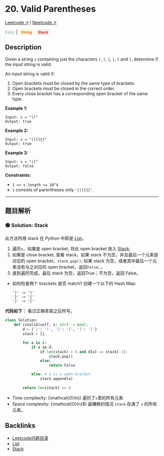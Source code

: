 # 20. Valid Parentheses

[Leetcode ↗](https://leetcode.com/problems/valid-parentheses/?envType=problem-list-v2&envId=xi4ci4ig) | [Neetcode ↗](https://neetcode.io/solutions/valid-parentheses)

<font color="#66BB6A">Easy</font> | <span style="background-color:#FFF8E1; color:#EF6C00; padding:3px 8px; border-radius:12px; font-size:12px; font-weight:bold;">String</span> <span style="background-color:#FFEBEE; color:#C62828; padding:3px 8px; border-radius:12px; font-size:12px; font-weight:bold;">Stack</span>

## Description
Given a string `s` containing just the characters `(`, `)`, `{`, `}`, `[` and `]`, determine if the input string is valid.

An input string is valid if:
1. Open brackets must be closed by the same type of brackets.
2. Open brackets must be closed in the correct order.
3. Every close bracket has a corresponding open bracket of the same type.

**Example 1:**

    Input: s = "()"
    Output: true

**Example 2:**

    Input: s = "()[]{}"
    Output: true

**Example 3:**

    Input: s = "(]"
    Output: false

**Constraints:**
* `1 <= s.length <= 10^4`
* `s` consists of parentheses only `'()[]{}'`.

---


## 题目解析


### 🟢 Solution: Stack
此方法所用 stack 在 Python 中即是 [List](List.md)。
1. 遍历`s`，如果是 open bracket, 将此 open bracket 放入 [Stack](Stack.md);
2. 如果是 close bracket, 查看 stack，如果 stack 不为空，并且最后一个元素是对应的 open bracket，`stack.pop()`; 如果 stack 为空，或者其中最后一个元素没有与之对应的 open bracket，返回`False`; 。
3. 直到遍历完成，最后 stack 为空，返回True；不为空，返回 False。

* 如何检查两个 brackets 是否 match? 创建一个以下的 Hash Map:
  ```
  ')' -> '('
  '}' -> '{'
  ']' -> '['
  ```

**代码如下：**
看过正确答案之后所写。

```Python
class Solution:
    def isValid(self, s: str) -> bool:
        d = {')': '(', '}': '{', ']': '['}
        stack = []

        for a in s:
            if a in d:
                if len(stack) > 0 and d[a] == stack[-1]:
                    stack.pop()
                else:
                    return False

            else: # a is a open bracket.
                stack.append(a)
        
        return len(stack) == 0
```
        
* Time complexity: \(\mathcal{O}(n)\)
  遍历了`s`里的所有元素
* Space complexity: \(\mathcal{O}(n)$\)
  最糟糕的情况 `stack` 存满了 `s` 的所有元素。

## Backlinks
- [Leetcode问题目录](Leetcode问题目录.md)
- [List](List.md)
- [Stack](Stack.md)